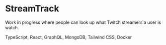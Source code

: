 # StreamTrack

Work in progress where people can look up what Twitch streamers a user is watch.

TypeScript, React, GraphQL, MongoDB, Tailwind CSS, Docker
